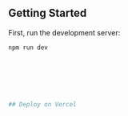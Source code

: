

## Getting Started

First, run the development server:

```bash
npm run dev







## Deploy on Vercel


